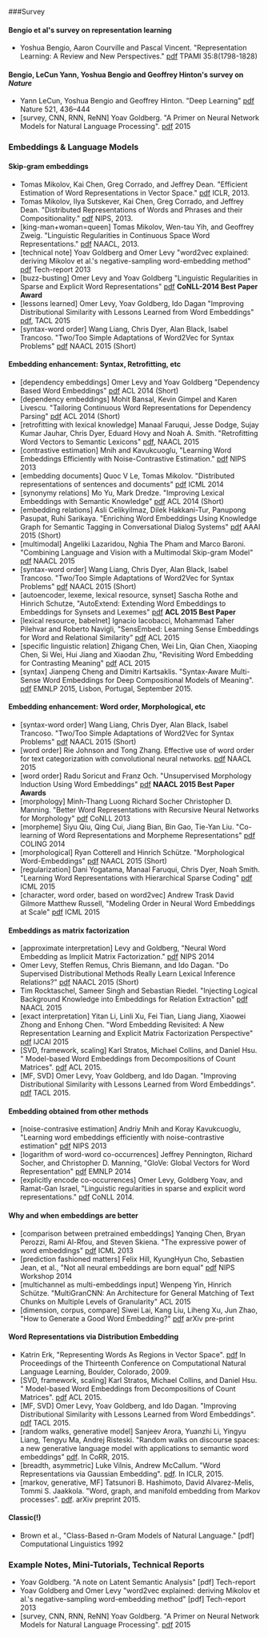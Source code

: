 ###Survey

#### Bengio et al's survey on representation learning
+ Yoshua Bengio, Aaron Courville and Pascal Vincent. "Representation Learning: A Review and New Perspectives." [pdf](http://arxiv.org/pdf/1206.5538v3.pdf) TPAMI 35:8(1798-1828)
#### Bengio, LeCun Yann, Yoshua Bengio and Geoffrey Hinton's survey on *Nature*
+ Yann LeCun, Yoshua Bengio	 and Geoffrey Hinton. "Deep Learning"
[pdf](http://download.csdn.net/detail/happytofly/8758755) Nature 521, 436–444
+ [survey, CNN, RNN, ReNN] Yoav Goldberg. "A Primer on Neural Network Models for Natural Language Processing". [pdf](http://u.cs.biu.ac.il/~yogo/nnlp.pdf) 2015

### Embeddings & Language Models

#### Skip-gram embeddings

+ Tomas Mikolov, Kai Chen, Greg Corrado, and Jeffrey Dean. "Efficient Estimation of Word Representations in Vector Space." [pdf](http://arxiv.org/pdf/1301.3781.pdf) ICLR, 2013. 
+ Tomas Mikolov, Ilya Sutskever, Kai Chen, Greg Corrado, and Jeffrey Dean. "Distributed Representations of Words and Phrases and their Compositionality." [pdf](http://arxiv.org/pdf/1310.4546.pdf) NIPS, 2013. 
+ [king-man+woman=queen] Tomas Mikolov, Wen-tau Yih, and Geoffrey Zweig. "Linguistic Regularities in Continuous Space Word Representations." [pdf](http://research.microsoft.com/pubs/189726/rvecs.pdf) NAACL, 2013. 
+ [technical note] Yoav Goldberg and Omer Levy "word2vec explained: deriving Mikolov et al.'s negative-sampling word-embedding method" [pdf](http://www.cs.bgu.ac.il/~yoavg/publications/negative-sampling.pdf) Tech-report 2013 
+ [buzz-busting] Omer Levy and Yoav Goldberg "Linguistic Regularities in Sparse and Explicit Word Representations" [pdf](http://www.cs.bgu.ac.il/~yoavg/publications/conll2014analogies.pdf) **CoNLL-2014 Best Paper Award** 
+ [lessons learned] Omer Levy, Yoav Goldberg, Ido Dagan "Improving Distributional Similarity with Lessons Learned from Word Embeddings" [pdf](https://levyomer.files.wordpress.com/2015/03/improving-distributional-similarity-tacl-2015.pdf), TACL 2015
+ [syntax-word order] Wang Liang, Chris Dyer, Alan Black, Isabel Trancoso. "Two/Too Simple Adaptations of Word2Vec for Syntax Problems" [pdf](http://www.cs.cmu.edu/~lingwang/papers/naacl2015.pdf) NAACL 2015 (Short)

#### Embedding enhancement: Syntax, Retrofitting, etc
+ [dependency embeddings] Omer Levy and Yoav Goldberg "Dependency Based Word Embeddings" [pdf](http://www.cs.bgu.ac.il/~yoavg/publications/acl2014syntemb.pdf) ACL 2014 (Short) 
+ [dependency embeddings] Mohit Bansal, Kevin Gimpel and Karen Livescu. "Tailoring Continuous Word Representations for Dependency Parsing" [pdf](http://www.aclweb.org/anthology/P14-2131.pdf) ACL 2014 (Short)
+ [retrofitting with lexical knowledge] Manaal Faruqui, Jesse Dodge, Sujay Kumar Jauhar, Chris Dyer, Eduard Hovy and Noah A. Smith. "Retrofitting Word Vectors to Semantic Lexicons" [pdf](http://arxiv.org/pdf/1411.4166v4.pdf), NAACL 2015 
+ [contrastive estimation] Mnih and Kavukcuoglu, "Learning Word Embeddings Efficiently with Noise-Contrastive Estimation." [pdf](https://www.cs.toronto.edu/~amnih/papers/wordreps.pdf) NIPS 2013 
+ [embedding documents] Quoc V Le, Tomas Mikolov. "Distributed representations of sentences and documents" [pdf](http://jmlr.csail.mit.edu/proceedings/papers/v32/le14.pdf) ICML 2014 
+ [synonymy relations] Mo Yu, Mark Dredze. "Improving Lexical Embeddings with Semantic Knowledge" [pdf](http://www.cs.jhu.edu/~mdredze/publications/2014_acl_embeddings.pdf) ACL 2014 (Short)
+ [embedding relations] Asli Celikyilmaz, Dilek Hakkani-Tur, Panupong Pasupat, Ruhi Sarikaya. "Enriching Word Embeddings Using Knowledge Graph for Semantic Tagging in Conversational Dialog Systems" [pdf](http://research.microsoft.com/pubs/238362/Celikyilmaz.pdf) AAAI 2015 (Short)
+ [multimodal] Angeliki Lazaridou, Nghia The Pham and Marco Baroni. "Combining Language and Vision with a Multimodal Skip-gram Model" [pdf](http://arxiv.org/pdf/1501.02598v3.pdf) NAACL 2015
+ [syntax-word order] Wang Liang, Chris Dyer, Alan Black, Isabel Trancoso. "Two/Too Simple Adaptations of Word2Vec for Syntax Problems" [pdf](http://www.cs.cmu.edu/~lingwang/papers/naacl2015.pdf) NAACL 2015 (Short)
+ [autoencoder, lexeme, lexical resource, synset] Sascha Rothe and Hinrich Schutze, "AutoExtend: Extending Word Embeddings to Embeddings for Synsets and Lexemes" [pdf](http://arxiv.org/pdf/1507.01127v1.pdf) **ACL 2015 Best Paper**
+ [lexical resource, babelnet] Ignacio Iacobacci, Mohammad Taher Pilehvar and Roberto Navigli, "SensEmbed: Learning Sense Embeddings for Word and Relational Similarity" [pdf](http://wwwusers.di.uniroma1.it/~navigli/pubs/ACL_2015_Iacobaccietal.pdf) ACL 2015
+ [specific linguistic relation] Zhigang Chen, Wei Lin, Qian Chen, Xiaoping Chen, Si Wei, Hui Jiang and Xiaodan Zhu, "Revisiting Word Embedding for Contrasting Meaning" [pdf](http://www.anthology.aclweb.org/P/P15/P15-1011.pdf) ACL 2015
+ [syntax] Jianpeng Cheng and Dimitri Kartsaklis. "Syntax-Aware Multi-Sense Word Embeddings for Deep Compositional Models of Meaning". [pdf](http://www.aclweb.org/anthology/D/D15/D15-1177.pdf) EMNLP 2015, Lisbon, Portugal, September 2015.

#### Embedding enhancement: Word order, Morphological, etc
+ [syntax-word order] Wang Liang, Chris Dyer, Alan Black, Isabel Trancoso. "Two/Too Simple Adaptations of Word2Vec for Syntax Problems" [pdf](http://www.cs.cmu.edu/~lingwang/papers/naacl2015.pdf) NAACL 2015 (Short)
+ [word order] Rie Johnson and Tong Zhang. Effective use of word order for text categorization with convolutional neural networks. [pdf](http://aclweb.org/anthology/N/N15/N15-1011.pdf) NAACL 2015
+ [word order] Radu Soricut and Franz Och. "Unsupervised Morphology Induction Using Word Embeddings" [pdf](http://aclweb.org/anthology/N/N15/N15-1186.pdf) **NAACL 2015 Best Paper Awards**
+ [morphology] Minh-Thang Luong Richard Socher Christopher D. Manning. "Better Word Representations with Recursive Neural Networks for Morphology" [pdf](http://nlp.stanford.edu/~lmthang/data/papers/conll13_morpho.pdf) CoNLL 2013
+ [morpheme] Siyu Qiu, Qing Cui, Jiang Bian, Bin Gao, Tie-Yan Liu. "Co-learning of Word Representations and Morpheme Representations" [pdf](http://www.aclweb.org/anthology/C14-1015) COLING 2014 
+ [morphological] Ryan Cotterell and Hinrich Schütze. "Morphological Word-Embeddings" [pdf](http://www.aclweb.org/anthology/N/N15/N15-1140.pdf) NAACL 2015 (Short)
+ [regularization] Dani Yogatama, Manaal Faruqui, Chris Dyer, Noah Smith. "Learning Word Representations with Hierarchical Sparse Coding" [pdf](http://arxiv.org/pdf/1406.2035.pdf) ICML 2015
+ [character, word order, based on word2vec] Andrew Trask David Gilmore Matthew Russell, "Modeling Order in Neural Word Embeddings at Scale" [pdf](http://jmlr.org/proceedings/papers/v37/trask15.pdf) ICML 2015

#### Embeddings as matrix factorization
+ [approximate interpretation] Levy and Goldberg, "Neural Word Embedding as Implicit Matrix Factorization." [pdf](https://levyomer.files.wordpress.com/2014/09/neural-word-embeddings-as-implicit-matrix-factorization.pdf) NIPS 2014 
+ Omer Levy, Steffen Remus, Chris Biemann, and Ido Dagan. "Do Supervised Distributional Methods Really Learn Lexical Inference Relations?" [pdf](https://levyomer.files.wordpress.com/2015/03/do-supervised-distributional-models-naacl-2015.pdf) NAACL 2015 (Short)
+ Tim Rocktaschel, Sameer Singh and Sebastian Riedel. "Injecting Logical Background Knowledge into Embeddings for Relation Extraction" [pdf](http://rockt.github.io/pdf/rocktaschel2015injecting.pdf) NAACL 2015
+ [exact interpretation] Yitan Li, Linli Xu, Fei Tian, Liang Jiang, Xiaowei Zhong and Enhong Chen. "Word Embedding Revisited: A New Representation Learning and Explicit Matrix Factorization Perspective" [pdf](http://home.ustc.edu.cn/~etali/papers/EMF-IJCAI2015.pdf) IJCAI 2015
+ [SVD, framework, scaling] Karl Stratos, Michael Collins, and Daniel Hsu. " Model-based Word Embeddings from Decompositions of Count Matrices". [pdf](http://www.cs.columbia.edu/~stratos/research/acl15cca.pdf) ACL 2015.
+ [MF, SVD] Omer Levy, Yoav Goldberg, and Ido Dagan. "Improving Distributional Similarity with Lessons Learned from Word Embeddings". [pdf](https://levyomer.files.wordpress.com/2015/03/improving-distributional-similarity-tacl-2015.pdf) TACL 2015.

#### Embedding obtained from other methods
+ [noise-contrasive estimation] Andriy Mnih and Koray Kavukcuoglu, "Learning word embeddings efficiently with noise-contrastive estimation" [pdf](https://www.cs.toronto.edu/~amnih/papers/wordreps.pdf) NIPS 2013
+ [logarithm of word-word co-occurrences] Jeffrey Pennington, Richard Socher, and Christopher D. Manning, "GloVe: Global Vectors for Word Representation" [pdf](http://llcao.net/cu-deeplearning15/presentation/nn-pres.pdf) EMNLP 2014
+ [explicitly encode co-occurrences] Omer Levy, Goldberg Yoav, and Ramat-Gan Israel, "Linguistic regularities in sparse and explicit word representations." [pdf](http://anthology.aclweb.org/W/W14/W14-16.pdf#page=181) CoNLL 2014.

#### Why and when embeddings are better
+ [comparison between pretrained embeddings] Yanqing Chen, Bryan Perozzi, Rami Al-Rfou, and Steven Skiena. "The expressive power of word embeddings" [pdf](http://arxiv.org/pdf/1301.3226.pdf)  ICML 2013
+ [prediction fashioned matters] Felix Hill, KyungHyun Cho, Sebastien Jean, et al., "Not all neural embeddings are born equal" [pdf](http://arxiv.org/abs/1410.0718) NIPS Workshop 2014
+ [multichannel as multi-embeddings input] Wenpeng Yin, Hinrich Schütze. "MultiGranCNN: An Architecture for General Matching of  Text Chunks on Multiple Levels of Granularity" ACL 2015
+ [dimension, corpus, compare] Siwei Lai, Kang Liu, Liheng Xu, Jun Zhao, "How to Generate a Good Word Embedding?" [pdf](http://arxiv.org/abs/1507.05523) arXiv pre-print

#### Word Representations via Distribution Embedding 
+ Katrin Erk, "Representing Words As Regions in Vector Space". [pdf](http://dl.acm.org/citation.cfm?id=1596374.1596387) In Proceedings of the Thirteenth Conference on Computational Natural Language Learning, Boulder, Colorado, 2009. 
+ [SVD, framework, scaling] Karl Stratos, Michael Collins, and Daniel Hsu. " Model-based Word Embeddings from Decompositions of Count Matrices". [pdf](http://www.cs.columbia.edu/~stratos/research/acl15cca.pdf) ACL 2015.
+ [MF, SVD] Omer Levy, Yoav Goldberg, and Ido Dagan. "Improving Distributional Similarity with Lessons Learned from Word Embeddings". [pdf](https://levyomer.files.wordpress.com/2015/03/improving-distributional-similarity-tacl-2015.pdf) TACL 2015.
+ [random walks, generative model] Sanjeev Arora, Yuanzhi Li, Yingyu Liang, Tengyu Ma, Andrej Risteski. "Random walks on discourse spaces: a new generative language model with applications to semantic word embeddings" [pdf](http://arxiv.org/abs/1412.6616). In CoRR, 2015.
+ [breadth, asymmetric] Luke Vilnis, Andrew McCallum. "Word Representations via Gaussian Embedding". [pdf](http://arxiv.org/abs/1412.6623). In ICLR, 2015.
+ [markov, generative, MF] Tatsunori B. Hashimoto, David Alvarez-Melis, Tommi S. Jaakkola. "Word, graph, and manifold embedding from Markov processes". [pdf](http://arxiv.org/abs/1509.05808). arXiv preprint 2015.

#### Classic(!)
+ Brown et al., "Class-Based n-Gram Models of Natural Language." [pdf] Computational Linguistics 1992

### Example Notes, Mini-Tutorials, Technical Reports

+ Yoav Goldberg. "A note on Latent Semantic Analysis" [pdf] Tech-report 
+ Yoav Goldberg and Omer Levy "word2vec explained: deriving Mikolov et al.'s negative-sampling word-embedding method" [pdf] Tech-report 2013
+ [survey, CNN, RNN, ReNN] Yoav Goldberg. "A Primer on Neural Network Models for Natural Language Processing". [pdf](http://u.cs.biu.ac.il/~yogo/nnlp.pdf) 2015

